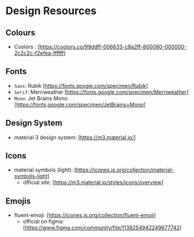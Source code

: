 # Design Resources

## Colours
- Coolors : [<https://coolors.co/99ddff-006633-c8a2ff-800080-000000-2c2c2c-f2efea-ffffff>]

## Fonts
- `Sans`: Rubik [<https://fonts.google.com/specimen/Rubik>]
- `Serif`: Merriweather  [<https://fonts.google.com/specimen/Merriweather>]
- `Mono`: Jet Brains Mono [<https://fonts.google.com/specimen/JetBrains+Mono>]

## Design System
- material 3 design system: [<https://m3.material.io/>]

## Icons
- material  symbols (light): [<https://icones.js.org/collection/material-symbols-light>] 
    - official site: [<https://m3.material.io/styles/icons/overview>]

## Emojis
- fluent-emoji: [<https://icones.js.org/collection/fluent-emoji>]
    - official on figma: [<https://www.figma.com/community/file/1138254942249677742>]